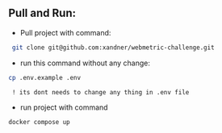 ## Pull and Run:
- Pull project with command:
```bash
 git clone git@github.com:xandner/webmetric-challenge.git
 ```

 - run this command without any change:
 ```bash
cp .env.example .env
 ```
 ` ! its dont needs to change any thing in .env file`

 - run project with command 
 ```bash
docker compose up
```
